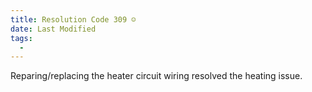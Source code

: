 ```yaml
---
title: Resolution Code 309 ☺️
date: Last Modified 
tags:
  -
---
```

Reparing/replacing the heater circuit wiring resolved the heating issue.